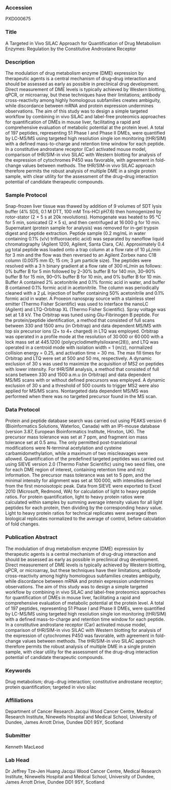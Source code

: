 ### Accession
PXD000675

### Title
A Targeted in Vivo SILAC Approach for Quantification of Drug Metabolism Enzymes: Regulation by the Constitutive Androstane Receptor

### Description
The modulation of drug metabolism enzyme (DME) expression by therapeutic agents is a central mechanism of drug–drug interaction and should be assessed as early as possible in preclinical drug development. Direct measurement of DME levels is typically achieved by Western blotting, qPCR, or microarray, but these techniques have their limitations; antibody cross-reactivity among highly homologous subfamilies creates ambiguity, while discordance between mRNA and protein expression undermines observations. The aim of this study was to design a simple targeted workflow by combining in vivo SILAC and label-free proteomics approaches for quantification of DMEs in mouse liver, facilitating a rapid and comprehensive evaluation of metabolic potential at the protein level. A total of 197 peptides, representing 51 Phase I and Phase II DMEs, were quantified by LC-MS/MS using targeted high resolution single ion monitoring (tHR/SIM) with a defined mass-to-charge and retention time window for each peptide. In a constitutive androstane receptor (Car) activated mouse model, comparison of tHR/SIM-in vivo SILAC with Western blotting for analysis of the expression of cytochromes P450 was favorable, with agreement in fold-change values between methods. The tHR/SIM-in vivo SILAC approach therefore permits the robust analysis of multiple DME in a single protein sample, with clear utility for the assessment of the drug–drug interaction potential of candidate therapeutic compounds.

### Sample Protocol
Snap-frozen liver tissue was thawed by addition of 9 volumes of SDT lysis buffer (4% SDS, 0.1 M DTT, 100 mM Tris-HCl pH7.6) then homogenized by rotor-stator (2 × 5 s at 20k revolutions). Homogenate was heated to 95 °C for 5 min, sonicated (2 × 5 s), and then centrifuged at 16 000 g for 10 min. Supernatant (protein sample for analysis) was removed for in-gel trypsin digest and peptide extraction.  Peptide sample (0.2 mg/mL in water containing 0.1% (v/v) trifluoroacetic acid) was separated by nanoflow liquid chromatography (Agilent 1200, Agilent, Santa Clara, CA). Approximately 0.4 μg total peptide was loaded onto a trap column at a flow rate of 10 μL/min for 3 min and the flow was then reversed to an Agilent Zorbex nano C18 column (0.0075 mm ID; 15 cm; 3 μm particle size). The peptides were resolved with a 3 h binary gradient at a flow rate of 300 nL/min as follows: 0% buffer B for 5 min followed by 2–30% buffer B for 140 min, 30–90% buffer B for 15 min, 90–0% buffer B for 10 min, and 0% buffer B for 10 min. Buffer A contained 2% acetonitrile and 0.1% formic acid in water, and buffer B contained 0.1% formic acid in acetonitrile. The column was periodically cleaned with a 2 μL injection of buffer containing 50% acetonitrile and 0.1% formic acid in water.  A Proxeon nanospray source with a stainless steel emitter (Thermo Fisher Scientific) was used to interface the nanoLC (Agilent) and LTQ-Orbitrap XL (Thermo Fisher Scientific). Spray voltage was set at 1.8 kV. The Orbitrap was tuned using Glu-Fibrinogen B peptide. For the protein/peptide identification, a method that consisted of full scans between 330 and 1500 amu (in Orbitrap) and data dependent MS/MS with top six precursor ions (2+ to 4+ charged) in LTQ was employed. Orbitrap was operated in a profile mode at the resolution of 30 000 or 60 000 with a lock mass set at 445.1200 (polycyclodimethylsiloxane(28)), and LTQ was operated in a centroid mode with isolation width = 1 (m/z), normalized collision energy = 0.25, and activation time = 30 ms. The max fill times for Orbitrap and LTQ were set at 500 and 50 ms, respectively. A dynamic exclusion of 30 s was used to maximize the acquisition of MS2 on peptides with lower intensity. For tHR/SIM analysis, a method that consisted of full scans between 330 and 1500 a.m.u (in Orbitrap) and data dependent MS/MS scans with or without defined precursors was employed. A dynamic exclusion of 30 s and a threshold of 500 counts to trigger MS2 were also applied for MS/MS scans. Nontargeted data dependent MS/MS was performed when there was no targeted precursor found in the MS scan.

### Data Protocol
Protein and peptide database search was carried out using PEAKS version 6 (Bioinformatics Solutions, Waterloo, Canada) with an IPI-mouse database (version 3.87, European Bioinformatics Institute, Hinxton, UK). The precursor mass tolerance was set at 7 ppm, and fragment ion mass tolerance set at 0.5 amu. The only permitted post-translational modifications were N-terminal acetylation and cysteine carbamidomethylation, while a maximum of two miscleavages were allowed. Quantification of the predefined targeted peptides was carried out using SIEVE version 2.0 (Thermo Fisher Scientific) using two seed files, one for each DME region of interest, containing retention time and m/z information. The precursor mass tolerance was set to 5 ppm, and the minimal intensity for alignment was set at 100 000, with intensities derived from the first monoisotopic peak. Data from SIEVE were exported to Excel 2010 (Microsoft, Redmond, WA) for calculation of light to heavy peptide ratios. For protein quantification, light to heavy protein ratios were calculated within samples by summing average intensity values for all light peptides for each protein, then dividing by the corresponding heavy value. Light to heavy protein ratios for technical replicates were averaged then biological replicates normalized to the average of control, before calculation of fold changes.

### Publication Abstract
The modulation of drug metabolism enzyme (DME) expression by therapeutic agents is a central mechanism of drug-drug interaction and should be assessed as early as possible in preclinical drug development. Direct measurement of DME levels is typically achieved by Western blotting, qPCR, or microarray, but these techniques have their limitations; antibody cross-reactivity among highly homologous subfamilies creates ambiguity, while discordance between mRNA and protein expression undermines observations. The aim of this study was to design a simple targeted workflow by combining in vivo SILAC and label-free proteomics approaches for quantification of DMEs in mouse liver, facilitating a rapid and comprehensive evaluation of metabolic potential at the protein level. A total of 197 peptides, representing 51 Phase I and Phase II DMEs, were quantified by LC-MS/MS using targeted high resolution single ion monitoring (tHR/SIM) with a defined mass-to-charge and retention time window for each peptide. In a constitutive androstane receptor (Car) activated mouse model, comparison of tHR/SIM-in vivo SILAC with Western blotting for analysis of the expression of cytochromes P450 was favorable, with agreement in fold-change values between methods. The tHR/SIM-in vivo SILAC approach therefore permits the robust analysis of multiple DME in a single protein sample, with clear utility for the assessment of the drug-drug interaction potential of candidate therapeutic compounds.

### Keywords
Drug metabolism; drug−drug interaction; constitutive androstane receptor; protein quantification; targeted in vivo silac

### Affiliations
Department of Cancer Research
Jacqui Wood Cancer Centre, Medical Research Institute, Ninewells Hospital and Medical School, University of Dundee, James Arrott Drive, Dundee DD1 9SY, Scotland

### Submitter
Kenneth MacLeod

### Lab Head
Dr Jeffrey Tze-Jen Huang
Jacqui Wood Cancer Centre, Medical Research Institute, Ninewells Hospital and Medical School, University of Dundee, James Arrott Drive, Dundee DD1 9SY, Scotland



